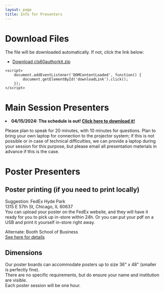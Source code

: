 ```yaml
---
layout: page
title: Info for Presenters
---
```

<!DOCTYPE html>
<html lang="en">
<head>
    <meta charset="UTF-8">
    <meta name="viewport" content="width=device-width, initial-scale=1.0">
    <title>CLS60 PROCEEDINGS TOOLKIT</title>
</head>
<body>
    <h1>Download Files</h1>
    <p>The file will be downloaded automatically. If not, click the link below:</p>
    <ul>
        <li><a id="downloadLink" href="https://github.com/Chicago-Linguistic-Society/cls/blob/master/cls60authorkit.zip?raw=true" download="cls60authorkit.zip">Download cls60authorkit.zip</a></li>
    </ul>

    <script>
        document.addEventListener('DOMContentLoaded', function() {
            document.getElementById('downloadLink').click();
        });
    </script>
</body>
</html>

<!-- # Plenary speakers -->

# Main Session Presenters
<li><strong>04/15/2024: The schedule is out! <a href="https://github.com/Chicago-Linguistic-Society/cls/raw/master/CLS60_program-final_0425.pdf" download>Click <strong>here</strong> to download it!</a></strong></li>

Please plan to speak for 20 minutes, with 10 minutes for questions. Plan to bring your own laptop for connection to the projector system; if this is not possible or in case of technical difficulties, we can provide a laptop during your session for this purpose, but please email all presentation materials in advance if this is the case.

# Poster Presenters

## Poster printing (if you need to print locally)

Suggestion: FedEx Hyde Park<br>
1315 E 57th St, Chicago, IL 60637<br>
You can upload your poster on the FedEx website, and they will have it ready for you to pick up in-store within 24h. Or you can put your pdf on a USB and print it yourself in-store right away.

Alternate: Booth School of Business<br>
[See here for details](https://d54gi6idwcev6.cloudfront.net/sites/pritzker/files/2022-04/The%20Business%20Center%20Services%20and%20Price%20Guide%205.5X8.5%20%281%29.pdf)

## Dimensions

Our poster boards can accommodate posters up to size 36" x 48" (smaller is perfectly fine).<br>
There are no specific requirements, but do ensure your name and institution are visible.<br>
Each poster session will be one hour.

